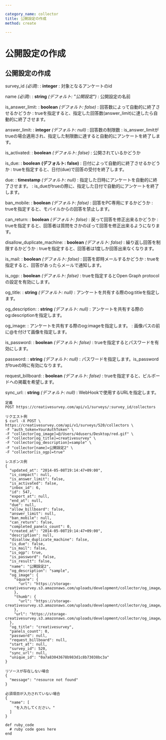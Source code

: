 ```yaml
---

category_name: collector
title: 公開設定の作成
method: create

---
```


# 公開設定の作成

## 公開設定の作成

survey_id _(必須)_:
: __integer__
: 対象となるアンケートのid

name _(必須)_:
: __string__ _(デフォルト: "公開設定")_
: 公開設定の名前

is_answer_limit:
: __boolean__ _(デフォルト: false)_
: 回答数によって自動的に終了させるかどうか
: trueを指定すると、指定した回答数(answer_limit)に達したら自動的に終了させます。

answer_limit:
: __integer__ _(デフォルト: null)_
: 回答数の制限数
: is_answer_limitがtrueの場合適用され、指定した制限数に達すると自動的にアンケートを終了します。

is_activated:
: __boolean__ _(デフォルト: false)_
: 公開されているかどうか

is_due:
: __boolean__ __(デフォルト: false)__
: 日付によって自動的に終了させるかどうか
: trueを指定すると、日付(due)で回答の受付を終了します。

due:
: __timestamp__ _(デフォルト: null)_
: 指定した日時にアンケートを自動的に終了させます。
: is_dueがtrueの際に、指定した日付で自動的にアンケートを終了します。
 
ban_mobile:
: __boolean__ _(デフォルト: false)_
: 回答をPC専用にするかどうか
: trueを指定すると、モバイルからの回答を禁止します。

can_return:
: __boolean__ _(デフォルト: false)_
: 戻って回答を修正出来るかどうか
: trueを指定すると、回答者は質問をさかのぼって回答を修正出来るようになります。

disallow_duplicate_machine:
: __boolean__ _(デフォルト: false)_
: 繰り返し回答を制限するかどうか
: trueを指定すると、回答者は1度しか回答出来なくなります。

is_mail:
: __boolean__ _(デフォルト: false)_
: 回答を即時メールするかどうか
: trueを指定すると、回答があったらメールで通知します。

is_ogp:
: __boolean__ _(デフォルト: false)_
: trueを指定するとOpen Graph protocolの設定を有効にします。

og_title:
: __string__ _(デフォルト: null)_
: アンケートを共有する際のog:titleを指定します。

og_description:
: __string__ _(デフォルト: null)_
: アンケートを共有する際のog:descriptionを指定します。

og_image:
: アンケートを共有する際のog:imageを指定します。
: 画像パスの前に@を付けて画像を指定します。

is_password:
: __boolean__ _(デフォルト: false)_
: trueを指定するとパスワードを有効にします。

password:
: __string__ _(デフォルト: null)_
: パスワードを指定します。is_passwordがtrueの時に有効になります。

request_billboard:
: __boolean__ _(デフォルト: false)_
: trueを指定すると、ビルボードへの掲載を希望します。

sync_url:
: __string__ _(デフォルト: null)_
: WebHookで使用するURLを指定します。

~~~
定義
POST https://creativesurvey.com/api/v1/surveys/:survey_id/collectors

リクエスト例
$ curl -X POST \
https://creativesurvey.com/api/v1/surveys/520/collectors \
-F "auth_token=YourAuthToken" \
-F "collector[og_image]=@/Users/4dusers/Desktop/red.gif" \
-F "collector[og_title]=creativesurvey" \
-F "collector[og_description]=sample" \
-F "collector[name]=公開設定2" \
-F "collector[is_ogp]=true"

レスポンス例
{
  "updated_at": "2014-05-08T19:14:47+09:00",
  "is_compact": null,
  "is_answer_limit": false,
  "is_activated": false,
  "inbox_id": 6,
  "id": 547,
  "export_at": null,
  "end_at": null,
  "due": null,
  "allow_billboard": false,
  "answer_limit": null,
  "ban_mobile": null,
  "can_return": false,
  "completed_panels_count": 0,
  "created_at": "2014-05-08T19:14:47+09:00",
  "description": null,
  "disallow_duplicate_machine": false,
  "is_due": false,
  "is_mail": false,
  "is_ogp": true,
  "is_password": false,
  "is_result": false,
  "name": "公開設定2",
  "og_description": "sample",
  "og_image": {
    "square": {
      "url": "https://storage-creativesurvey.s3.amazonaws.com/uploads/development/collector/og_image/547/square_red.gif"
    },
    "thumb": {
      "url": "https://storage-creativesurvey.s3.amazonaws.com/uploads/development/collector/og_image/547/thumb_red.gif"
    },
    "url": "https://storage-creativesurvey.s3.amazonaws.com/uploads/development/collector/og_image/547/red.gif"
  },
  "og_title": "creativesurvey",
  "panels_count": 0,
  "password": null,
  "request_billboard": null,
  "start_at": null,
  "survey_id": 520,
  "sync_url": null,
  "unique_id": "0a7a83043678b983d1c8b73038bc3a"
}

リソースが存在しない場合
{
  "message": "resource not found"
}

必須項目が入力されていない場合
{
  "name": [
    "を入力してください。"
  ]
}
~~~


~~~
def ruby_code
  # ruby code goes here
end
~~~

　
　
